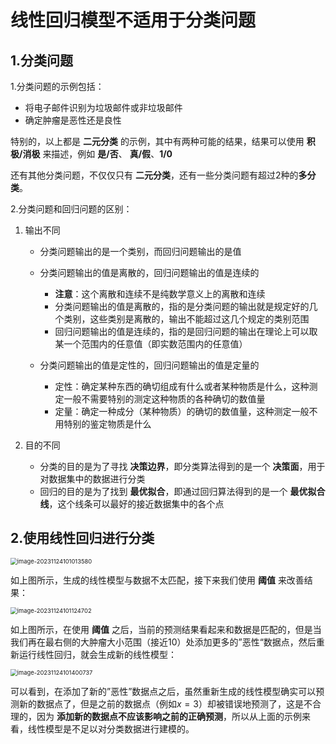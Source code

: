 # 线性回归模型不适用于分类问题



## 1.分类问题

1.分类问题的示例包括：

- 将电子邮件识别为垃圾邮件或非垃圾邮件
- 确定肿瘤是恶性还是良性

特别的，以上都是 **二元分类** 的示例，其中有两种可能的结果，结果可以使用 **积极/消极** 来描述，例如 **是/否**、 **真/假**、**1/0**

还有其他分类问题，不仅仅只有 **二元分类**，还有一些分类问题有超过2种的**多分类**。



2.分类问题和回归问题的区别：

1. 输出不同

   - 分类问题输出的是一个类别，而回归问题输出的是值

   - 分类问题输出的值是离散的，回归问题输出的值是连续的
     - **注意**：这个离散和连续不是纯数学意义上的离散和连续
     - 分类问题输出的值是离散的，指的是分类问题的输出就是规定好的几个类别，这些类别是离散的，输出不能超过这几个规定的类别范围
     - 回归问题输出的值是连续的，指的是回归问题的输出在理论上可以取某一个范围内的任意值（即实数范围内的任意值）

   - 分类问题输出的值是定性的，回归问题输出的值是定量的
     - 定性：确定某种东西的确切组成有什么或者某种物质是什么，这种测定一般不需要特别的测定这种物质的各种确切的数值量
     - 定量：确定一种成分（某种物质）的确切的数值量，这种测定一般不用特别的鉴定物质是什么

2. 目的不同

   - 分类的目的是为了寻找 **决策边界**，即分类算法得到的是一个 **决策面**，用于对数据集中的数据进行分类
   - 回归的目的是为了找到 **最优拟合**，即通过回归算法得到的是一个 **最优拟合线**，这个线条可以最好的接近数据集中的各个点





## 2.使用线性回归进行分类

<img src="C:\Users\chen\AppData\Roaming\Typora\typora-user-images\image-20231124101013580.png" alt="image-20231124101013580" style="zoom:67%;" />

如上图所示，生成的线性模型与数据不太匹配，接下来我们使用 **阈值** 来改善结果：

<img src="C:\Users\chen\AppData\Roaming\Typora\typora-user-images\image-20231124101124702.png" alt="image-20231124101124702" style="zoom:67%;" />

如上图所示，在使用 **阈值** 之后，当前的预测结果看起来和数据是匹配的，但是当我们再在最右侧的大肿瘤大小范围（接近10）处添加更多的”恶性“数据点，然后重新运行线性回归，就会生成新的线性模型：

<img src="C:\Users\chen\AppData\Roaming\Typora\typora-user-images\image-20231124101400737.png" alt="image-20231124101400737" style="zoom:67%;" />

可以看到，在添加了新的”恶性”数据点之后，虽然重新生成的线性模型确实可以预测新的数据点了，但是之前的数据点（例如$x=3$）却被错误地预测了，这是不合理的，因为 **添加新的数据点不应该影响之前的正确预测**，所以从上面的示例来看，线性模型是不足以对分类数据进行建模的。